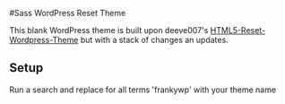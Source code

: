#Sass WordPress Reset Theme

This blank WordPress theme is built upon deeve007's [HTML5-Reset-Wordpress-Theme](https://github.com/deeve007/HTML5-Reset-Wordpress-Theme) but with a stack of changes an updates.

## Setup
Run a search and replace for all terms 'frankywp' with your theme name